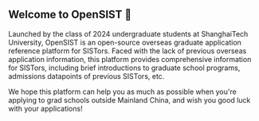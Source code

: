 ## Welcome to OpenSIST 👋

Launched by the class of 2024 undergraduate students at ShanghaiTech University, OpenSIST is an open-source overseas graduate application reference platform for SISTors. Faced with the lack of previous overseas application information, this platform provides comprehensive information for SISTors, including brief introductions to graduate school programs, admissions datapoints of previous SISTors, etc.

We hope this platform can help you as much as possible when you're applying to grad schools outside Mainland China, and wish you good luck with your applications!
